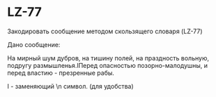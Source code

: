 # LZ-77
Закодировать сообщение методом скользящего словаря (LZ-77)


Дано сообщение: 

На мирный шум дубров, на тишину полей, на праздность вольную, подругу размышленья.IПеред опасностью позорно-малодушны, и перед властию - презренные рабы.


I - заменяющий \n символ. (для удобства)
